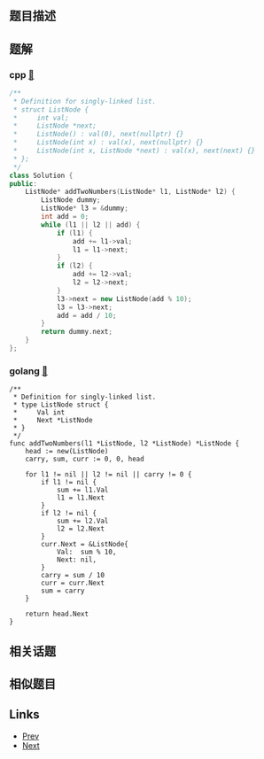 
# [](https://leetcode-cn.com/problems/add-two-numbers)

## 题目描述



## 题解

### cpp [🔗](add-two-numbers.cpp) 
```cpp
/**
 * Definition for singly-linked list.
 * struct ListNode {
 *     int val;
 *     ListNode *next;
 *     ListNode() : val(0), next(nullptr) {}
 *     ListNode(int x) : val(x), next(nullptr) {}
 *     ListNode(int x, ListNode *next) : val(x), next(next) {}
 * };
 */
class Solution {
public:
    ListNode* addTwoNumbers(ListNode* l1, ListNode* l2) {
        ListNode dummy;
        ListNode* l3 = &dummy;
        int add = 0;
        while (l1 || l2 || add) {
            if (l1) {
                add += l1->val;
                l1 = l1->next;
            }
            if (l2) {
                add += l2->val;
                l2 = l2->next;
            }
            l3->next = new ListNode(add % 10);
            l3 = l3->next;
            add = add / 10; 
        }
        return dummy.next;
    }
};
```
### golang [🔗](add-two-numbers.go) 
```golang
/**
 * Definition for singly-linked list.
 * type ListNode struct {
 *     Val int
 *     Next *ListNode
 * }
 */
func addTwoNumbers(l1 *ListNode, l2 *ListNode) *ListNode {
	head := new(ListNode)
	carry, sum, curr := 0, 0, head

	for l1 != nil || l2 != nil || carry != 0 {
		if l1 != nil {
			sum += l1.Val
			l1 = l1.Next
		}
		if l2 != nil {
			sum += l2.Val
			l2 = l2.Next
		}
		curr.Next = &ListNode{
			Val:  sum % 10,
			Next: nil,
		}
		carry = sum / 10
		curr = curr.Next
		sum = carry
	}

	return head.Next
}

```


## 相关话题



## 相似题目



## Links

- [Prev](../two-sum/README.md) 
- [Next](../longest-substring-without-repeating-characters/README.md) 

